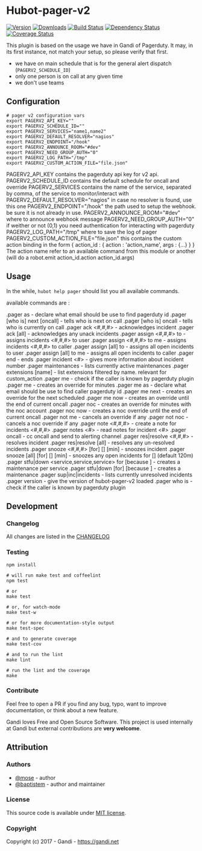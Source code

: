 Hubot-pager-v2
==================

[![Version](https://img.shields.io/npm/v/hubot-pager-v2.svg)](https://www.npmjs.com/package/hubot-pager-v2)
[![Downloads](https://img.shields.io/npm/dt/hubot-pager-v2.svg)](https://www.npmjs.com/package/hubot-pager-v2)
[![Build Status](https://img.shields.io/travis/Gandi/hubot-pager-v2.svg)](https://travis-ci.org/Gandi/hubot-pager-v2)
[![Dependency Status](https://gemnasium.com/Gandi/hubot-pager-v2.svg)](https://gemnasium.com/Gandi/hubot-pager-v2)
[![Coverage Status](http://img.shields.io/codeclimate/coverage/github/Gandi/hubot-pager-v2.svg)](https://codeclimate.com/github/Gandi/hubot-pager-v2/coverage)

This plugin is based on the usage we have in Gandi of Pagerduty. It may, in its first instance, not match your setup, so please verify that first.

- we have on main schedule that is for the general alert dispatch (`PAGERV2_SCHEDULE_ID`)
- only one person is on call at any given time
- we don't use teams

Configuration
---------------

    # pager v2 configuration vars
    export PAGERV2_API_KEY=""
    export PAGERV2_SCHEDULE_ID=""
    export PAGERV2_SERVICES="name1,name2"
    export PAGERV2_DEFAULT_RESOLVER="nagios"
    export PAGERV2_ENDPOINT="/hook"
    export PAGERV2_ANNOUNCE_ROOM="#dev"
    export PAGERV2_NEED_GROUP_AUTH="0"
    export PAGERV2_LOG_PATH="/tmp"
    export PAGERV2_CUSTOM_ACTION_FILE="file.json"


PAGERV2_API_KEY contains the pagerduty api key for v2 api.
PAGERV2_SCHEDULE_ID contains the default schedule for oncall and override
PAGERV2_SERVICES contains the name of the service, separated by comma, of the service to monitor/interact with
PAGERV2_DEFAULT_RESOLVER="nagios" in case no resolver is found, use this one
PAGERV2_ENDPOINT="/hook" the path used to setup the webhook. be sure it is not already in use.
PAGERV2_ANNOUNCE_ROOM="#dev" where to announce webhook message
PAGERV2_NEED_GROUP_AUTH="0" if weither or not (0,1) you need authentication for interacting with pagerduty
PAGERV2_LOG_PATH="/tmp" where to save the log of pager
PAGERV2_CUSTOM_ACTION_FILE="file.json" this contains the custom action binding in the form { action_id : { action : 'action_name', args : {...} } } The action name refer to an available command from this module or another (will do a robot.emit action_id.action action_id.args)



Usage
--------

In the while, `hubot help pager` should list you all available commands.

available commands are :

 .pager <user> as <email>   - declare what email should be use to find
 <user> pagerduty id
 .pager [who is] next [oncall] - tells who is next on call
 .pager [who is] oncall        - tells who is currently on call
 .pager ack <#,#,#>         - acknowledges incident <number>
 .pager ack [all]           - acknowledges any unack incidents
 .pager assign <#,#,#> to <user> - assigns incidents <#,#,#> to user
 .pager assign <#,#,#> to me     - assigns incidents <#,#,#> to caller
 .pager assign [all] to <user>   - assigns all open incidents to user
 .pager assign [all] to me       - assigns all open incidents to
 caller
 .pager end <maintenance> - ends <maintenance>
 .pager incident <#>        - gives more information about incident
 number <number>
 .pager maintenances           - lists currently active maintenances
 .pager extensions [name]   - list extensions filtered by name. relevant for custom_action
 .pager me                  - check if the caller is known by
 pagerduty plugin
 .pager me <duration>       - creates an override for <duration>
 minutes
 .pager me as <email>       - declare what email should be use to find
 caller pagerduty id
 .pager me next             - creates an override for the next
 scheduled
 .pager me now              - creates an override until the end of
 current oncall
 .pager noc <duration>      - creates an override for <duration>
 minutes with the noc account
 .pager noc now             - creates a noc override until the end of
 current oncall
 .pager not me              - cancels an override if any
 .pager not noc             - cancels a noc override if any
 .pager note <#,#,#> <note> - create a note for incidents <#,#,#>
 .pager notes <#>           - read notes for incident <#>
 .pager oncall <message>       - cc oncall and send <message> to
 alerting channel
 .pager res|resolve <#,#,#> - resolves incident <number>
 .pager res|resolve [all]   - resolves any un-resolved incidents
 .pager snooze <#,#,#> [for] [<duration>] [min] - snoozes incident
 <number>
 .pager snooze [all] [for] [<duration>] [min]   - snoozes any open
 incidents for [<duration>] (default 120m)
 .pager stfu|down <service,service,service> for <duration> [because
 <reason>] - creates a maintenance per service
 .pager stfu|down [for] <duration> [because <reason>] - creates a
 maintenance
 .pager sup|inc|incidents   - lists currently unresolved incidents
 .pager version             - give the version of hubot-pager-v2
 loaded
 .pager who is <user>       - check if the caller is known by
 pagerduty plugin


Development
--------------

### Changelog

All changes are listed in the [CHANGELOG](CHANGELOG.md)

### Testing

    npm install

    # will run make test and coffeelint
    npm test 
    
    # or
    make test
    
    # or, for watch-mode
    make test-w

    # or for more documentation-style output
    make test-spec

    # and to generate coverage
    make test-cov

    # and to run the lint
    make lint

    # run the lint and the coverage
    make


### Contribute

Feel free to open a PR if you find any bug, typo, want to improve documentation, or think about a new feature. 

Gandi loves Free and Open Source Software. This project is used internally at Gandi but external contributions are **very welcome**. 

Attribution
-----------

### Authors

- [@mose](https://github.com/mose) - author
- [@baptistem](https://github.com/baptistem) - author and maintainer

### License

This source code is available under [MIT license](LICENSE).

### Copyright

Copyright (c) 2017 - Gandi - https://gandi.net

